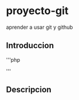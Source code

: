 # proyecto-git
aprender a usar git y github

## Introduccion

'''php
<?php 
  phpinfo(); 
?>
'''
## Descripcion
